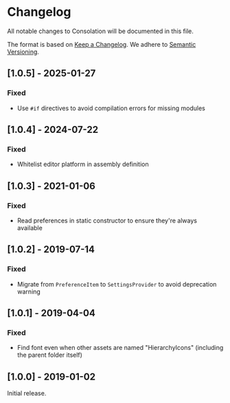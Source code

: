 # Changelog

All notable changes to Consolation will be documented in this file.

The format is based on [Keep a Changelog](https://keepachangelog.com/en/1.0.0/).
We adhere to [Semantic Versioning](https://semver.org/spec/v2.0.0.html).

## [1.0.5] - 2025-01-27

### Fixed
- Use `#if` directives to avoid compilation errors for missing modules

## [1.0.4] - 2024-07-22

### Fixed
- Whitelist editor platform in assembly definition

## [1.0.3] - 2021-01-06

### Fixed
- Read preferences in static constructor to ensure they're always available

## [1.0.2] - 2019-07-14

### Fixed
- Migrate from `PreferenceItem` to `SettingsProvider` to avoid deprecation
  warning

## [1.0.1] - 2019-04-04

### Fixed
- Find font even when other assets are named "HierarchyIcons"
  (including the parent folder itself)

## [1.0.0] - 2019-01-02

Initial release.
